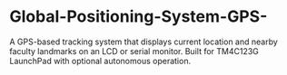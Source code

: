 # Global-Positioning-System-GPS-
A GPS-based tracking system that displays current location and nearby faculty landmarks on an LCD or serial monitor. Built for TM4C123G LaunchPad with optional autonomous operation.
